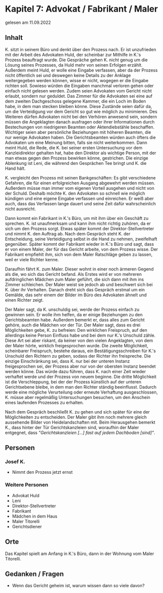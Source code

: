 # Kapitel 7: Advokat / Fabrikant / Maler

gelesen am 11.09.2022

## Inhalt

K. sitzt in seinem Büro und denkt über den Prozess nach.
Er ist unzufrieden mit der Arbeit des Advokaten Huld, der scheinbar zur Mithilfe in K.'s Prozess beauftragt wurde.
Die Gespräche gehen K. nicht genug um die Lösung seines Prozesses, da Huld mehr von seinen Erfolgen erzählt.
Außerdem meint Huld, er wolle eine Eingabe verfassen, aber da der Prozess nicht öffentlich sei und deswegen keine Details zu der Anklage weitergegeben werden können, wisse er nicht, wogegen er die Eingabe richten soll.
Sowieso würden die Eingaben manchmal verloren gehen oder einfach nicht gelesen werden.
Zudem seien Advokaten vom Gericht nicht erlaubt, sondern nur geduldet.
Das Zimmer für die Advokaten sei eine auf dem zweiten Dachgeschoss gelegene Kammer, die ein Loch im Boden habe, in dem man stecken bleiben könne.
Diese Zustände seien dafür da, um die Verteidigung vor dem Gericht so gut wie möglich zu minimieren.
Des Weiteren dürfen Advokaten nicht bei den Verhören anwesend sein, sondern müssen die Angeklagten danach ausfragen oder ihrer Informationen durch Bestechungen von niedrigeren Beamten oder Aktendiebstähle beschaffen.
Wichtiger seien aber persönliche Beziehungen mit höheren Beamten, die nur wenige Advokaten haben.
Die Gerichtsbeamten würden auch öfters die Advokaten um eine Meinung bitten, falls sie nicht weiterkommen.
Dann meint Huld, die Rede, die K. bei seiner ersten Untersuchung vor dem Kanzleidirektor gehalten hat, habe den Direktor als wichtige Person, mit der man etwas gegen den Prozess bewirken könne, gestrichen.
Die einzige Ablenkung ist Leni, die während den Gesprächen Tee bringt und K. die Hand hält.

K. vergleicht den Prozess mit seinen Bankgeschäften: Es gibt verschiedene Gefahren, die für einen erfolgreichen Ausgang abgewehrt werden müssen.
Außerdem müsse man immer vom eigenen Vorteil ausgehen und nicht von der Schuld.
Deshalb möchte K. den Advokaten so schnell wie möglich kündigen und eine eigene Eingabe verfassen und einreichen.
Er weiß aber auch, dass das Verfassen lange dauert und seine Zeit dafür wahrscheinlich nicht ausreicht.

Dann kommt ein Fabrikant in K.'s Büro, um mit ihm über ein Geschäft zu sprechen.
K. ist unaufmerksam und kann ihm nicht richtig zuhören, da er sich um den Prozess sorgt.
Etwas später kommt der Direktor-Stellvertreter und nimmt K. den Auftrag ab.
Nach dem Gespräch steht K. der Entscheidung, seine Verteidigung selbst in die Hand zu nehmen, zweifelhaft gegenüber.
Später kommt der Fabrikant wieder in K.'s Büro und sagt, dass er von einem Maler, der für das Gericht arbeite, von dem Prozess wisse.
Der Fabrikant empfiehlt ihm, sich von dem Maler Ratschläge geben zu lassen, weil er viele Richter kenne.

Daraufhin fährt K. zum Maler.
Dieser wohnt in einer noch ärmeren Gegend als die, wo sich das Gericht befand.
Als Erstes wird er von mehreren aufdringlichen Mädchen zum Maler geführt, die sich dann mit ihm ins Zimmer schleichen.
Der Maler weist sie jedoch ab und beschwert sich bei K. über ihr Verhalten.
Danach dreht sich das Gespräch erstmal um ein Gemälde, das sehr einem der Bilder im Büro des Advokaten ähnelt und einen Richter zeigt.

Der Maler sagt, da K. unschuldig sei, werde der Prozess einfach zu gewinnen sein.
Er wolle ihm helfen, da er einige Beziehungen zu den Gerichtsbeamten habe.
Außerdem bemerkt er, dass alles zum Gericht gehöre, auch die Mädchen vor der Tür.
Der Maler sagt, dass es drei Möglichkeiten gebe, K. zu befreien:
Den wirklichen Freispruch, auf den allerdings keine Person Einfluss habe und bei dem nur K.'s Unschuld zähle.
Diese Art sei aber riskant, da keiner von den vielen Angeklagten, von dem der Maler hörte, wirklich freigesprochen wurde.
Die zweite Möglichkeit, scheinbarer Freispruch, bestehe daraus, ein Bestätigungsschreiben für K.'s Unschuld den Richtern zu geben, sodass der Richter ihn freispreche.
Die einzige Einschränkung sei, dass K. nur bei der unteren Instanz freigesprochen sei, der Prozess aber nur von der obersten Instanz beendet werden könne.
Das würde dazu führen, dass K. nach einer Zeit wieder verhaftet werde und der Prozess von neuem beginne.
Die dritte Möglichkeit ist die Verschleppung, bei der der Prozess künstlich auf der unteren Gerichtsebene bleibe, in dem man den Richter ständig beeinflusst.
Dadurch werde eine mögliche Verurteilung oder erneute Verhaftung ausgeschlossen, K. müsse aber regelmäßig Untersuchungen besuchen, um den Anschein eines laufenden Prozesses zu erhalten.

Nach dem Gespräch beschließt K. zu gehen und sich später für eine der Möglichkeiten zu entscheiden.
Der Maler gibt ihm noch mehrere gleich aussehende Bilder von Heidelandschaften mit.
Beim Herausgehen bemerkt K., dass hinter der Tür Gerichtskanzleien sind, woraufhin der Maler entgegnet, dass _"Gerichtskanzleien \[...] fast auf jedem Dachboden \[sind]"_.

## Personen

### Josef K.

- Nimmt den Prozess jetzt ernst

### Weitere Personen

- Advokat Huld
- Leni
- Direktor-Stellvertreter
- Fabrikant
- Mädchen in dem Haus
- Maler Titorelli
- Gerichtsdiener

## Orte

Das Kapitel spielt am Anfang in K.'s Büro, dann in der Wohnung vom Maler Titorelli. 

## Gedanken / Fragen

- Wenn das Gericht geheim ist, warum wissen dann so viele davon?
